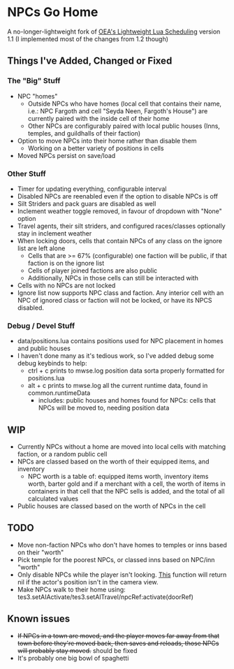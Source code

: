 # NPCs Go Home #

A no-longer-lightweight fork of [OEA's Lightweight Lua Scheduling](https://www.nexusmods.com/morrowind/mods/48584) version 1.1 (I implemented most of the changes from 1.2 though)

## Things I've Added, Changed or Fixed ##

### The "Big" Stuff ###

- NPC "homes"
  - Outside NPCs who have homes (local cell that contains their name, i.e.: NPC Fargoth and cell "Seyda Neen, Fargoth's House") are currently paired with the inside cell of their home
  - Other NPCs are configurably paired with local public houses (Inns, temples, and guildhalls of their faction)
- Option to move NPCs into their home rather than disable them
    - Working on a better variety of positions in cells
- Moved NPCs persist on save/load

### Other Stuff ###

- Timer for updating everything, configurable interval
- Disabled NPCs are reenabled even if the option to disable NPCs is off
- Silt Striders and pack guars are disabled as well
- Inclement weather toggle removed, in favour of dropdown with "None" option
- Travel agents, their silt striders, and configured races/classes optionally stay in inclement weather
- When locking doors, cells that contain NPCs of any class on the ignore list are left alone
  - Cells that are >= 67% (configurable) one faction will be public, if that faction is on the ignore list
  - Cells of player joined factions are also public
  - Additionally, NPCs in those cells can still be interacted with
- Cells with no NPCs are not locked
- Ignore list now supports NPC class and faction. Any interior cell with an NPC of
  ignored class or faction will not be locked, or have its NPCS disabled.

### Debug / Devel Stuff ###

- data/positions.lua contains positions used for NPC placement in homes and public houses
- I haven't done many as it's tedious work, so I've added debug some debug keybinds to help:
  - ctrl + c prints to mwse.log position data sorta properly formatted for positions.lua
  - alt + c prints to mwse.log all the current runtime data, found in common.runtimeData
    - includes: public houses and homes found for NPCs: cells that NPCs will be moved to, needing position data

## WIP ##

- Currently NPCs without a home are moved into local cells with matching faction, or a random public cell
- NPCs are classed based on the worth of their equipped items, and inventory
  - NPC worth is a table of: equipped items worth, inventory items worth, barter
    gold and if a merchant with a cell, the worth of items in containers in that
    cell that the NPC sells is added, and the total of all calculated values
- Public houses are classed based on the worth of NPCs in the cell

## TODO ##

- Move non-faction NPCs who don't have homes to temples or inns based on their "worth"
- Pick temple for the poorest NPCs, or classed inns based on NPC/inn "worth"
- Only disable NPCs while the player isn't looking. [This](https://mwse.github.io/MWSE/types/niCamera/#worldpointtoscreenpoint) function will return nil if the actor's position isn't in the camera view.
- Make NPCs walk to their home using: tes3.setAIActivate/tes3.setAITravel/npcRef:activate(doorRef)

## Known issues ##

- ~~If NPCs in a town are moved, and the player moves far away from that town before they're moved back, then
  saves and reloads, those NPCs will probably stay moved.~~ should be fixed
- It's probably one big bowl of spaghetti
